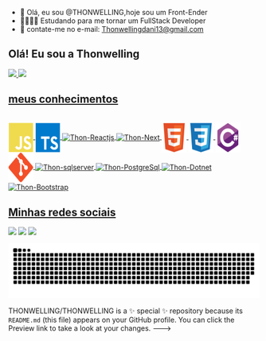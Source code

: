 - 👋 Olá, eu sou @THONWELLING,hoje sou um Front-Ender
- 👨‍🎓👨‍🎓  Estudando para  me tornar um FullStack Developer
- 📡 contate-me no e-mail: Thonwellingdani13@gmail.com
## Olá! Eu sou a Thonwelling
 <div>
  <a href="https://github.com/THONWELLING">
  <img height="180em" src="https://github-readme-stats.vercel.app/api?username=THONWELLING&show_icons=true&theme=radical&include_all_commits=true&count_private=true"/>
  <img height="180em" src="https://github-readme-stats.vercel.app/api/top-langs/?username=THONWELLING&layout=compact&langs_count=7&theme=radical"/>
</div>
  
## meus conhecimentos
<div style="display: inline_block"><br>
  <img align="center" alt="Thon-Js" height="60" width="50" src="https://raw.githubusercontent.com/devicons/devicon/master/icons/javascript/javascript-plain.svg">
  <img align="center" alt="Thon-Ts" height="60" width="50" src="https://raw.githubusercontent.com/devicons/devicon/master/icons/typescript/typescript-plain.svg">
  <img align="center" alt="Thon-Reactjs" height="60" width="50" src="https://cdn.jsdelivr.net/gh/devicons/devicon/icons/react/react-original-wordmark.svg">
  <img align="center" alt="Thon-Next" height="60" width="50" src="https://cdn.jsdelivr.net/gh/devicons/devicon/icons/nextjs/nextjs-original-wordmark.svg">
  <img align="center" alt="Thon-HTML" height="60" width="50" src="https://raw.githubusercontent.com/devicons/devicon/master/icons/html5/html5-original.svg">
  <img align="center" alt="Thon-CSS" height="60" width="50" src="https://raw.githubusercontent.com/devicons/devicon/master/icons/css3/css3-original.svg">
  <img align="center" alt="Thon-Csharp" height="60" width="50" src="https://raw.githubusercontent.com/devicons/devicon/master/icons/csharp/csharp-original.svg">
  <img align="center" alt="Thon-git" height="60" width="50" src="https://raw.githubusercontent.com/devicons/devicon/master/icons/git/git-original.svg">
  <img align="center" alt="Thon-sqlserver" height="80" width="50" src="https://cdn.jsdelivr.net/gh/devicons/devicon/icons/microsoftsqlserver/microsoftsqlserver-plain-wordmark.svg">
  <img align="center" alt="Thon-PostgreSql" height="60" width="50" src="https://cdn.jsdelivr.net/gh/devicons/devicon/icons/postgresql/postgresql-original-wordmark.svg"> 
   <img align="center" alt="Thon-Dotnet" height="60" width="50" src="https://cdn.jsdelivr.net/gh/devicons/devicon/icons/dot-net/dot-net-original-wordmark.svg"> 
  <img align="center" alt="Thon-Bootstrap" height="60" width="50" src="https://cdn.jsdelivr.net/gh/devicons/devicon/icons/bootstrap/bootstrap-plain-wordmark.svg"> 
<link rel="stylesheet" href="https://cdn.jsdelivr.net/gh/devicons/devicon@v2.12.0/devicon.min.css"><i class="devicon-git-plain-wordmark colored"></i>
</div>
  
  ## Minhas redes sociais
 
<div> 
  <a href="https://instagram.com/thonwellingd" target="_blank"><img src="https://img.shields.io/badge/-Instagram-%23E4405F?style=for-the-badge&logo=instagram&logoColor=white" target="_blank"></a>
  <a href = "mailto:thonwellingdani13@gmail.com"><img src="https://img.shields.io/badge/-Gmail-%23333?style=for-the-badge&logo=gmail&logoColor=white" target="_blank"></a>
  <a href="https://www.linkedin.com/in/wellington-sousa-6494a6179" target="_blank"><img src="https://img.shields.io/badge/-LinkedIn-%230077B5?style=for-the-badge&logo=linkedin&logoColor=white" target="_blank"></a> 
 
  ![Snake animation](https://github.com/THONWELLING/THONWELLING/blob/output/github-contribution-grid-snake.svg)
 
</div>


THONWELLING/THONWELLING is a ✨ special ✨ repository because its `README.md` (this file) appears on your GitHub profile.
You can click the Preview link to take a look at your changes.
--->
